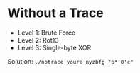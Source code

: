 # Without a Trace

* Level 1: Brute Force
* Level 2: Rot13
* Level 3: Single-byte XOR

Solution: `./notrace youre nyzbfg "6*'0'c"`
